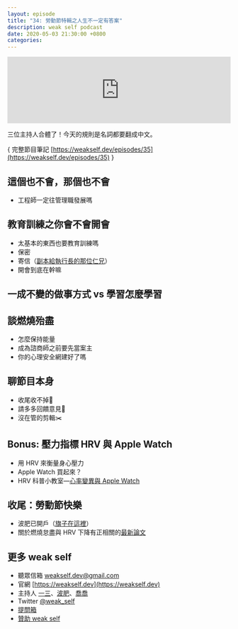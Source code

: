 ```yaml
---
layout: episode
title: "34: 勞動節特輯之人生不一定有答案"
description: weak self podcast
date: 2020-05-03 21:30:00 +0800
categories: 
---
```

<iframe src="https://www.listennotes.com/embedded/e/0c4d8d09e81141d582c027c25e001b23/" width="100%" style="width: 1px; min-width: 100%;" frameborder="0" scrolling="no"></iframe>

三位主持人合體了！今天的規則是名詞都要翻成中文。

{ 完整節目筆記 [https://weakself.dev/episodes/35](https://weakself.dev/episodes/35) }

## 這個也不會，那個也不會

- 工程師一定往管理職發展嗎

## 教育訓練之你會不會開會

- 太基本的東西也要教育訓練嗎
- 保密
- 寄信（[副本給執行長的那位仁兄](https://www.reddit.com/r/AmItheAsshole/comments/g6qw2f/aita_for_ccing_the_ceo_on_emails_for_my_coworkers/)）
- 開會到底在幹嘛

## 一成不變的做事方式 vs 學習怎麼學習

## 談燃燒殆盡

- 怎麼保持能量
- 成為諮商師之前要先當案主
- 你的心理安全網建好了嗎

## 聊節目本身

- 收尾收不掉🤪
- 請多多回饋意見🙏
- 沒在管的剪輯✂️

## Bonus: 壓力指標 HRV 與 Apple Watch

- 用 HRV 來衡量身心壓力
- Apple Watch 買起來？
- HRV 科普小教室—[心率變異與 Apple Watch](https://hsinjung.blog/14523/〖-心血管疾病-〗心率變異與applewatch/)

## 收尾：勞動節快樂

- 波肥已開戶（[旗子在這裡](https://twitter.com/joe_trash_talk/status/1238170104895950848?s=20)）
- 關於燃燒怠盡與 HRV 下降有正相關的[最新論文](https://pubmed.ncbi.nlm.nih.gov/31914045/)

## 更多 weak self

* 聽眾信箱 [weakself.dev@gmail.com](mailto:weakself.dev@gmail.com)
* 官網 [https://weakself.dev](https://weakself.dev)
* 主持人 [一三](https://twitter.com/ethanhuang13)、[波肥](https://twitter.com/PofatTseng)、[喬喬](https://twitter.com/joe_trash_talk)
* Twitter [@weak_self](https://twitter.com/weak_self)
* [提問箱](https://peing.net/zh-TW/weak_self)
* [贊助 weak self](https://weakself.dev/#贊助)